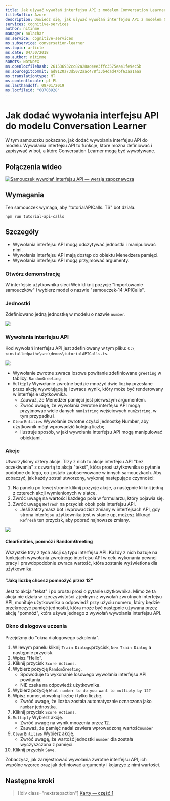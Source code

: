 ```yaml
---
title: Jak używać wywołań interfejsu API z modelem Conversation Learner — Microsoft Cognitive Services | Microsoft Docs
titleSuffix: Azure
description: Dowiedz się, jak używać wywołań interfejsu API z modelem Conversation Learner.
services: cognitive-services
author: nitinme
manager: nolachar
ms.service: cognitive-services
ms.subservice: conversation-learner
ms.topic: article
ms.date: 04/30/2018
ms.author: nitinme
ROBOTS: NOINDEX
ms.openlocfilehash: 261536932cc82a28ad4ee3ffc3575ea41fe9ec5b
ms.sourcegitcommit: ad9120a73d5072aac478f33b4dad47bf63aa1aaa
ms.translationtype: MT
ms.contentlocale: pl-PL
ms.lasthandoff: 08/01/2019
ms.locfileid: "68703928"
---
```

# <a name="how-to-add-api-calls-to-a-conversation-learner-model"></a>Jak dodać wywołania interfejsu API do modelu Conversation Learner

W tym samouczku pokazano, jak dodać wywołania interfejsu API do modelu. Wywołania interfejsu API to funkcje, które można definiować i zapisywać w bot, a które Conversation Learner mogą być wywoływane.

## <a name="video"></a>Połączenia wideo

[![Samouczek wywołań interfejsu API — wersja zapoznawcza](https://aka.ms/cl_Tutorial_v3_APICalls_Preview)](https://aka.ms/cl_Tutorial_v3_APICalls)

## <a name="requirements"></a>Wymagania
Ten samouczek wymaga, aby "tutorialAPICalls. TS" bot działa.

    npm run tutorial-api-calls

## <a name="details"></a>Szczegóły

- Wywołania interfejsu API mogą odczytywać jednostki i manipulować nimi.
- Wywołania interfejsu API mają dostęp do obiektu Menedżera pamięci.
- Wywołania interfejsu API mogą przyjmować argumenty.

### <a name="open-the-demo"></a>Otwórz demonstrację

W interfejsie użytkownika sieci Web kliknij pozycję "Importowanie samouczków" i wybierz model o nazwie "samouczek-14-APICalls".

### <a name="entities"></a>Jednostki

Zdefiniowano jedną jednostkę w modelu o nazwie `number`.

![](../media/tutorial12_entities.PNG)

### <a name="api-calls"></a>Wywołania interfejsu API
Kod wywołań interfejsu API jest zdefiniowany w tym pliku: `C:\<installedpath>\src\demos\tutorialAPICalls.ts`.

![](../media/tutorial12_apicalls.PNG)

- Wywołanie zwrotne zwraca losowe powitanie zdefiniowane `greeting` w tablicy. `RandomGreeting`
- `Multiply` Wywołanie zwrotne będzie mnożyć dwie liczby przesłane przez akcję wywołującą ją i zwraca wynik, który może być renderowany w interfejsie użytkownika.
    - Zauważ, że Menedżer pamięci jest pierwszym argumentem. 
    - Zwróć uwagę, że wywołania zwrotne interfejsu API mogą przyjmować wiele danych `num1string` wejściowych `num2string`, w tym przypadku i.
- `ClearEntities` Wywołanie zwrotne czyści jednostkę Number, aby użytkownik mógł wprowadzić kolejną liczbę. 
    - Ilustruje sposób, w jaki wywołania interfejsu API mogą manipulować obiektami.

### <a name="actions"></a>Akcje
Utworzyliśmy cztery akcje. Trzy z nich to akcje interfejsu API "bez oczekiwania" z czwartą to akcja "tekst", która prosi użytkownika o pytanie podobne do tego, co zostało zaobserwowane w innych samouczkach. Aby zobaczyć, jak każdy został utworzony, wykonaj następujące czynności:
1. Na panelu po lewej stronie kliknij pozycję akcje, a następnie kliknij jedną z czterech akcji wymienionych w siatce.
2. Zwróć uwagę na wartości każdego pola w formularzu, który pojawia się.
3. Zwróć uwagę `Refresh` na przycisk obok pola interfejsu API.
    - Jeśli zatrzymasz bot i wprowadzisz zmiany w interfejsach API, gdy strona interfejsu użytkownika jest w stanie up, możesz kliknąć `Refresh` ten przycisk, aby pobrać najnowsze zmiany.

![](../media/tutorial12_actions.PNG)

#### <a name="clearentities-multiply-and-randomgreeting"></a>ClearEntities, pomnóż i RandomGreeting
Wszystkie trzy z tych akcji są typu interfejsu API. Każdy z nich bazuje na funkcjach wywołania zwrotnego interfejsu API w celu wykonania pewnej pracy i prawdopodobnie zwraca wartość, która zostanie wyświetlona dla użytkownika.

#### <a name="what-number-do-you-want-to-multiply-by-12"></a>"Jaką liczbę chcesz pomnożyć przez 12"
Jest to akcja "tekst" i po prostu prosi o pytanie użytkownika. Mimo że ta akcja nie działa w rzeczywistości z jednym z wywołań zwrotnych interfejsu API, monituje użytkownika o odpowiedź przy użyciu numeru, który będzie przekroczyć pamięć jednostki, która może być następnie używana przez akcję "pomnóż", która używa jednego z wywołań wywołania interfejsu API.


### <a name="train-dialog"></a>Okno dialogowe uczenia

Przejdźmy do "okna dialogowego szkolenia".

1. W lewym panelu kliknij `Train Dialogs`przycisk, `New Train Dialog` a następnie przycisk.
2. Wpisz "Hello".
3. Kliknij przycisk `Score Actions`.
4. Wybierz pozycję `RandomGreeting`. 
    - Spowoduje to wykonanie losowego wywołania interfejsu API powitania.
    - NIE czeka na odpowiedź użytkownika.
5. Wybierz pozycję `What number to do you want to multiply by 12?`
6. Wpisz numer, dowolną liczbę i tylko liczbę.
    - Zwróć uwagę, że liczba została automatycznie oznaczona jako `number` jednostka.
7. Kliknij przycisk `Score Actions`.
8. `Multiply` Wybierz akcję.
    - Zwróć uwagę na wynik mnożenia przez 12.
    - Zauważ, że pamięć nadal zawiera wprowadzoną wartość`number`
9. `ClearEntities` Wybierz akcję.
    - Zwróć uwagę, że wartość jednostki `number` dla została wyczyszczona z pamięci.
10. Kliknij przycisk `Save`.

Zobaczysz, jak zarejestrować wywołania zwrotne interfejsu API, ich wspólne wzorce oraz jak definiować argumenty i kojarzyć z nimi wartości.

## <a name="next-steps"></a>Następne kroki

> [!div class="nextstepaction"]
> [Karty — część 1](./15-cards.md)

